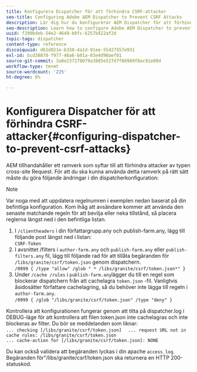 ```yaml
---
title: Konfigurera Dispatcher för att förhindra CSRF-attacker
seo-title: Configuring Adobe AEM Dispatcher to Prevent CSRF Attacks
description: Lär dig hur du konfigurerar AEM Dispatcher för att förhindra attacker som leder till cross-site request-attacker.
seo-description: Learn how to configure Adobe AEM Dispatcher to prevent Cross-Site Request Forgery attacks.
uuid: f290bdeb-54e2-4649-b0fc-6257b422af2d
topic-tags: dispatcher
content-type: reference
discoiquuid: d61d021e-b338-4a1d-91ee-55427557e931
exl-id: bcd38878-f977-46a6-b01a-03e4d90aef01
source-git-commit: 3a0e237278079a3885e527d7f86989f8ac91e09d
workflow-type: tm+mt
source-wordcount: '225'
ht-degree: 0%

---
```


# Konfigurera Dispatcher för att förhindra CSRF-attacker{#configuring-dispatcher-to-prevent-csrf-attacks}

AEM tillhandahåller ett ramverk som syftar till att förhindra attacker av typen cross-site Request. För att du ska kunna använda detta ramverk på rätt sätt måste du göra följande ändringar i din dispatcherkonfiguration:

>[!NOTE]
>
>Var noga med att uppdatera regelnumren i exemplen nedan baserat på din befintliga konfiguration. Kom ihåg att avsändare kommer att använda den senaste matchande regeln för att bevilja eller neka tillstånd, så placera reglerna längst ned i den befintliga listan.

1. I `/clientheaders` i din författargrupp.any och publish-farm.any, lägg till följande post längst ned i listan:\
   `CSRF-Token`
1. I avsnittet /filters i `author-farm.any` och `publish-farm.any` eller `publish-filters.any` fil, lägg till följande rad för att tillåta begäranden för `/libs/granite/csrf/token.json` genom dispatchern.\
   `/0999 { /type "allow" /glob " * /libs/granite/csrf/token.json*" }`
1. Under `/cache /rules` i `publish-farm.any`lägger du till en regel som blockerar dispatchern från att cachelagra `token.json` -fil. Vanligtvis åsidosätter författare cachelagring, så du behöver inte lägga till regeln i `author-farm.any`.\
   `/0999 { /glob "/libs/granite/csrf/token.json" /type "deny" }`

Kontrollera att konfigurationen fungerar genom att titta på dispatcher.log i DEBUG-läge för att kontrollera att filen token.json inte cachelagras och inte blockeras av filter. Du bör se meddelanden som liknar:\
`... checking [/libs/granite/csrf/token.json]  `
`... request URL not in cache rules: /libs/granite/csrf/token.json`\
`... cache-action for [/libs/granite/csrf/token.json]: NONE`

Du kan också validera att begäranden lyckas i din apache `access_log`. Begäranden för&quot;/libs/granite/csrf/token.json ska returnera en HTTP 200-statuskod.
